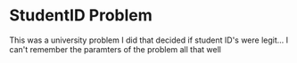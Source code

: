 # StudentID Problem

This was a university problem I did that decided if student ID's were legit... I can't remember the paramters of the problem all that well
